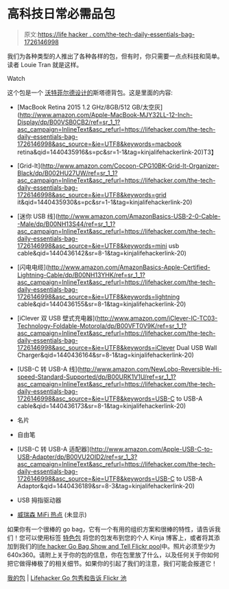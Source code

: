 # 高科技日常必需品包

> 原文:[https://life hacker . com/the-tech-daily-essentials-bag-1726146998](https://lifehacker.com/the-tech-daily-essentials-bag-1726146998)

我们为各种类型的人推出了各种各样的包，但有时，你只需要一点点科技和简单。读者 Louie Tran 就是这样。

Watch

这个包是一个 [沃特菲尔德设计的](https://www.sfbags.com/products/staad-laptop-backpack)斯塔德背包。这是里面的内容:

*   [MacBook Retina 2015 1.2 GHz/8GB/512 GB/太空灰](http://www.amazon.com/Apple-MacBook-MJY32LL-12-Inch-Display/dp/B00VSB0CB2/ref=sr_1_1?asc_campaign=InlineText&asc_refurl=https://lifehacker.com/the-tech-daily-essentials-bag-1726146998&asc_source=&ie=UTF8&keywords=macbook retina&qid=1440435916&s=pc&sr=1-1&tag=kinjalifehackerlink-20)T3】
*   [Grid-It](http://www.amazon.com/Cocoon-CPG10BK-Grid-It-Organizer-Black/dp/B002HU27UW/ref=sr_1_1?asc_campaign=InlineText&asc_refurl=https://lifehacker.com/the-tech-daily-essentials-bag-1726146998&asc_source=&ie=UTF8&keywords=grid it&qid=1440435930&s=pc&sr=1-1&tag=kinjalifehackerlink-20)

*   [迷你 USB 线](http://www.amazon.com/AmazonBasics-USB-2-0-Cable--Male/dp/B00NH13S44/ref=sr_1_1?asc_campaign=InlineText&asc_refurl=https://lifehacker.com/the-tech-daily-essentials-bag-1726146998&asc_source=&ie=UTF8&keywords=mini usb cable&qid=1440436142&sr=8-1&tag=kinjalifehackerlink-20)

*   [闪电电缆](http://www.amazon.com/AmazonBasics-Apple-Certified-Lightning-Cable/dp/B00NH13YHK/ref=sr_1_1?asc_campaign=InlineText&asc_refurl=https://lifehacker.com/the-tech-daily-essentials-bag-1726146998&asc_source=&ie=UTF8&keywords=lightning cable&qid=1440436155&sr=8-1&tag=kinjalifehackerlink-20)

*   [iClever 双 USB 壁式充电器](http://www.amazon.com/iClever-IC-TC03-Technology-Foldable-Motorola/dp/B00VFT0V9K/ref=sr_1_1?asc_campaign=InlineText&asc_refurl=https://lifehacker.com/the-tech-daily-essentials-bag-1726146998&asc_source=&ie=UTF8&keywords=iClever Dual USB Wall Charger&qid=1440436164&sr=8-1&tag=kinjalifehackerlink-20)

*   [USB-C 转 USB-A 线](http://www.amazon.com/NewLobo-Reversible-Hi-speed-Standard-Supported/dp/B00URK1V1U/ref=sr_1_1?asc_campaign=InlineText&asc_refurl=https://lifehacker.com/the-tech-daily-essentials-bag-1726146998&asc_source=&ie=UTF8&keywords=USB-C to USB-A cable&qid=1440436173&sr=8-1&tag=kinjalifehackerlink-20)

*   名片

*   自由笔

*   [USB-C 转 USB-A 适配器](http://www.amazon.com/Apple-USB-C-to-USB-Adapter/dp/B00VU2OID2/ref=sr_1_3?asc_campaign=InlineText&asc_refurl=https://lifehacker.com/the-tech-daily-essentials-bag-1726146998&asc_source=&ie=UTF8&keywords=USB-C to USB-A Adaptor&qid=1440436189&sr=8-3&tag=kinjalifehackerlink-20)

*   USB 拇指驱动器

*   [威瑞森 MiFi 热点](http://www.verizonwireless.com/internet-devices/) (未显示)

如果你有一个很棒的 go bag，它有一个有用的组织方案和很棒的特性，请告诉我们！您可以使用标签 [特色包](http://kinja.com/tag/featured-bag) 将您的包发布到您的个人 Kinja 博客上，或者将其添加到我们的[life hacker Go Bag Show and Tell Flickr pool](http://www.flickr.com/groups/2301352@N21)中。照片必须至少为 640x360。请附上关于你的包的信息，你在包里放了什么，以及任何关于你如何把它做得棒极了的相关细节。如果你的引起了我们的注意，我们可能会报道它！

[我的包](https://www.flickr.com/photos/louietran/20632307800/in/pool-2301352@N21/) | [Lifehacker Go 包秀和告诉 Flickr 池](http://www.flickr.com/groups/2301352@N21)